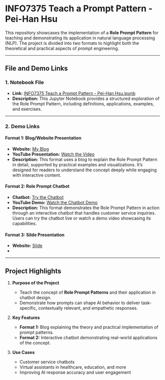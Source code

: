 # INFO7375 Teach a Prompt Pattern - Pei-Han Hsu

This repository showcases the implementation of a **Role Prompt Pattern** for teaching and demonstrating its application in natural language processing (NLP). The project is divided into two formats to highlight both the theoretical and practical aspects of prompt engineering.

---

## **File and Demo Links**

### 1. **Notebook File**
- **Link:** [INFO7375 Teach a Prompt Pattern - Pei-Han Hsu.ipynb](https://github.com/pphan205/TeachPrompt/blob/main/INFO7375%20Teach%20a%20Prompt%20Patter_Pei-Han%20Hsu.ipynb)  
- **Description:** This Jupyter Notebook provides a structured exploration of the Role Prompt Pattern, including definitions, applications, examples, and exercises.

---

### 2. **Demo Links**

#### **Format 1: Blog/Website Presentation**
- **Website:** [My Blog](https://pphan205.github.io/)  
- **YouTube Presentation:** [Watch the Video](https://youtu.be/UMZPpa5sH5g)  
- **Description:** This format uses a blog to explain the Role Prompt Pattern in detail, supported by practical examples and visualizations. It’s designed for readers to understand the concept deeply while engaging with interactive content.

#### **Format 2: Role Prompt Chatbot**
- **Chatbot:** [Try the Chatbot](https://line.me/R/ti/p/@160kypwe)  
- **YouTube Demo:** [Watch the Chatbot Demo](https://youtube.com/shorts/gx6IGiwcM9k?feature=share)  
- **Description:** This format demonstrates the Role Prompt Pattern in action through an interactive chatbot that handles customer service inquiries. Users can try the chatbot live or watch a demo video showcasing its capabilities.


#### **Format 3: Silde Presentation**
- **Website:** [Silde](https://prezi.com/view/hnt060yi0cSLPdLz5HMA/)
- 
---

## **Project Highlights**

1. **Purpose of the Project**  
   - Teach the concept of **Role Prompt Patterns** and their application in chatbot design.  
   - Demonstrate how prompts can shape AI behavior to deliver task-specific, contextually relevant, and empathetic responses.  

2. **Key Features**
   - **Format 1:** Blog explaining the theory and practical implementation of prompt patterns.
   - **Format 2:** Interactive chatbot demonstrating real-world applications of the concept.

3. **Use Cases**
   - Customer service chatbots  
   - Virtual assistants in healthcare, education, and more  
   - Improving AI response accuracy and user engagement  
